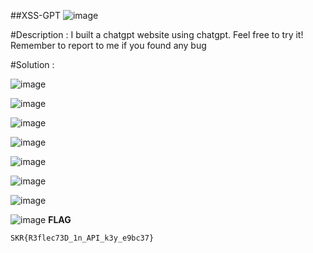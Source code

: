 ##XSS-GPT
![image](https://github.com/user-attachments/assets/8479e899-7598-44fc-b4e0-c80bac8e3c72)

#Description :
I built a chatgpt website using chatgpt. Feel free to try it! Remember to report to me if you found any bug

#Solution :

![image](https://github.com/user-attachments/assets/cd35f7db-48be-43b8-853f-879741ba8250)


![image](https://github.com/user-attachments/assets/cc0c29db-0c5c-4645-bf5b-f5ed15d8480d)


![image](https://github.com/user-attachments/assets/ce4526ba-a301-4ddc-900a-4b3a7e797624)


![image](https://github.com/user-attachments/assets/ca3034f4-b787-4524-9719-41c0d465c2fc)


![image](https://github.com/user-attachments/assets/66d95877-39ac-4c11-9f66-31f81b186f6d)


![image](https://github.com/user-attachments/assets/36963aa9-c499-49ef-b70f-9a50613182ea)


![image](https://github.com/user-attachments/assets/a1e70c8a-812d-482c-8ecf-d31576d5c866)


![image](https://github.com/user-attachments/assets/ef6afacc-a7d0-4610-945d-70113e584f18)
**FLAG**
```
SKR{R3flec73D_1n_API_k3y_e9bc37}
```
